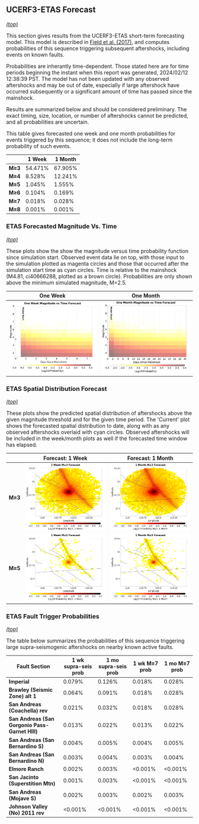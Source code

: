 ## UCERF3-ETAS Forecast
*[(top)](#table-of-contents)*

This section gives results from the UCERF3-ETAS short-term forecasting model. This model is described in [Field et al. (2017)](http://bssa.geoscienceworld.org/lookup/doi/10.1785/0120160173), and computes probabilities of this sequence triggering subsequent aftershocks, including events on known faults.

Probabilities are inherantly time-dependent. Those stated here are for time periods beginning the instant when this report was generated, 2024/02/12 12:38:39 PST. The model has not been updated with any observed aftershocks and may be out of date, especially if large aftershock have occurred subsequently or a significant amount of time has passed since the mainshock.

Results are summarized below and should be considered preliminary. The exact timing, size, location, or number of aftershocks cannot be predicted, and all probabilities are uncertain.


This table gives forecasted one week and one month probabilities for events triggered by this sequence; it does not include the long-term probability of such events.

|  | 1 Week | 1 Month |
|-----|-----|-----|
| **M&ge;3** | 54.471% | 67.905% |
| **M&ge;4** | 8.528% | 12.241% |
| **M&ge;5** | 1.045% | 1.555% |
| **M&ge;6** | 0.104% | 0.169% |
| **M&ge;7** | 0.018% | 0.028% |
| **M&ge;8** | 0.001% | 0.001% |

### ETAS Forecasted Magnitude Vs. Time
*[(top)](#table-of-contents)*

These plots show the show the magnitude versus time probability function since simulation start. Observed event data lie on top, with those input to the simulation plotted as magenta circles and those that occurred after the simulation start time as cyan circles. Time is relative to the mainshock (M4.81, ci40666288, plotted as a brown circle). Probabilities are only shown above the minimum simulated magnitude, M=2.5.

| One Week | One Month |
|-----|-----|
| ![Mag-time plot](resources/mag_time_week.png) | ![Mag-time plot](resources/mag_time_month.png) |

### ETAS Spatial Distribution Forecast
*[(top)](#table-of-contents)*

These plots show the predicted spatial distribution of aftershocks above the given magnitude threshold and for the given time period. The 'Current' plot shows the forecasted spatial distribution to date, along with as any observed aftershocks overlaid with cyan circles. Observed aftershocks will be included in the week/month plots as well if the forecasted time window has elapsed.

|  | Forecast: 1 Week | Forecast: 1 Month |
|-----|-----|-----|
| **M&ge;3** | ![Map](resources/comcat_compare_prob_1wk_m3.png) | ![Map](resources/comcat_compare_prob_1mo_m3.png) |
| **M&ge;5** | ![Map](resources/comcat_compare_prob_1wk_m5.png) | ![Map](resources/comcat_compare_prob_1mo_m5.png) |

### ETAS Fault Trigger Probabilities
*[(top)](#table-of-contents)*

The table below summarizes the probabilities of this sequence triggering large supra-seismogenic aftershocks on nearby known active faults.

| Fault Section | 1 wk supra-seis prob | 1 mo supra-seis prob | 1 wk M&ge;7 prob | 1 mo M&ge;7 prob |
|-----|-----|-----|-----|-----|
| **Imperial** | 0.079% | 0.126% | 0.018% | 0.028% |
| **Brawley (Seismic Zone) alt 1** | 0.064% | 0.091% | 0.018% | 0.028% |
| **San Andreas (Coachella) rev** | 0.021% | 0.032% | 0.018% | 0.028% |
| **San Andreas (San Gorgonio Pass-Garnet HIll)** | 0.013% | 0.022% | 0.013% | 0.022% |
| **San Andreas (San Bernardino S)** | 0.004% | 0.005% | 0.004% | 0.005% |
| **San Andreas (San Bernardino N)** | 0.003% | 0.004% | 0.003% | 0.004% |
| **Elmore Ranch** | 0.002% | 0.003% | <0.001% | <0.001% |
| **San Jacinto (Superstition Mtn)** | 0.001% | 0.003% | <0.001% | <0.001% |
| **San Andreas (Mojave S)** | 0.002% | 0.003% | 0.002% | 0.003% |
| **Johnson Valley (No) 2011 rev** | <0.001% | <0.001% | <0.001% | <0.001% |
